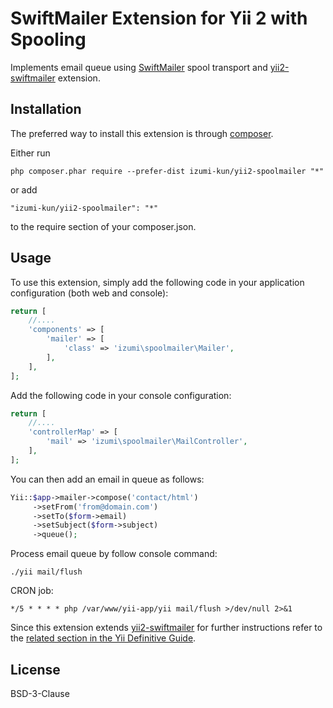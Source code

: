 # SwiftMailer Extension for Yii 2 with Spooling

Implements email queue using [SwiftMailer](http://swiftmailer.org/) spool transport and [yii2-swiftmailer](https://github.com/yiisoft/yii2-swiftmailer) extension.

## Installation

The preferred way to install this extension is through [composer](http://getcomposer.org/download/).

Either run

```
php composer.phar require --prefer-dist izumi-kun/yii2-spoolmailer "*"
```

or add

```
"izumi-kun/yii2-spoolmailer": "*"
```

to the require section of your composer.json.

## Usage

To use this extension, simply add the following code in your application configuration (both web and console):

```php
return [
    //....
    'components' => [
        'mailer' => [
            'class' => 'izumi\spoolmailer\Mailer',
        ],
    ],
];
```

Add the following code in your console configuration:

```php
return [
    //....
    'controllerMap' => [
        'mail' => 'izumi\spoolmailer\MailController',
    ],
];
```

You can then add an email in queue as follows:

```php
Yii::$app->mailer->compose('contact/html')
     ->setFrom('from@domain.com')
     ->setTo($form->email)
     ->setSubject($form->subject)
     ->queue();
```

Process email queue by follow console command:

```
./yii mail/flush
```

CRON job:

```
*/5 * * * * php /var/www/yii-app/yii mail/flush >/dev/null 2>&1
```

Since this extension extends [yii2-swiftmailer](https://github.com/yiisoft/yii2-swiftmailer) for further instructions refer to the [related section in the Yii Definitive Guide](http://www.yiiframework.com/doc-2.0/guide-tutorial-mailing.html).

## License

BSD-3-Clause
